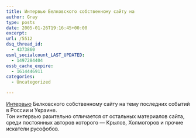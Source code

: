 ```yaml
---
title: Интервью Белковского собственному сайту на
author: Gray
type: posts
date: 2005-01-26T19:16:45+00:00
excerpt:
url: /5512
dsq_thread_id:
  - 4373860
esml_socialcount_LAST_UPDATED:
  - 1497284404
essb_cache_expire:
  - 1614446911
categories:
  - Uncategorized

---
```








<a href="http://www.apn.ru/?chapter_name=advert&#038;data_id=344&#038;do=view_single" target="_blank">Интервью</a> Белковского собственному сайту на тему последних событий в России и Украине.  
Тон интервью разительно отличается от остальных материалов сайта, среди постоянных авторов которого &#8212; Крылов, Холмогоров и прочие искатели русофобов.